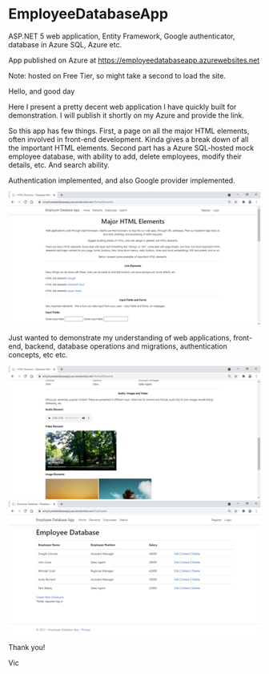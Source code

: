 # EmployeeDatabaseApp
ASP.NET 5 web application, Entity Framework, Google authenticator, database in Azure SQL, Azure etc.

App published on Azure at https://employeedatabaseapp.azurewebsites.net

Note: hosted on Free Tier, so might take a second to load the site.

Hello, and good day

Here I present a pretty decent web application I have quickly built for demonstration. I will publish it shortly on my Azure and provide the link.

So this app has few things. First, a page on all the major HTML elements, often involved in front-end development. Kinda gives a break down of all the important HTML elements.
Second part has a Azure SQL-hosted mock employee database, with ability to add, delete employees, modify their details, etc. And search ability.

Authentication implemented, and also Google provider implemented.

![alt text](https://github.com/VBukowsky81/EmployeeDatabaseApp/blob/master/Other/Pic1.jpg)

Just wanted to demonstrate my understanding of web applications, front-end, backend, database operations and migrations, authentication concepts, etc etc.

![alt text](https://github.com/VBukowsky81/EmployeeDatabaseApp/blob/master/Other/Pic2.jpg)
![alt text](https://github.com/VBukowsky81/EmployeeDatabaseApp/blob/master/Other/Pic3.jpg)

Thank you!

Vic
